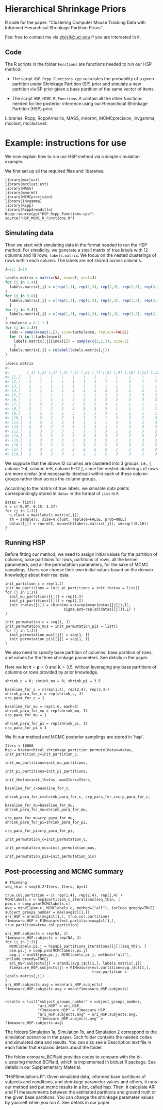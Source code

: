 # Hierarchical Shrinkage Priors
R code for the paper:
"Clustering Computer Mouse Tracking Data with Informed Hierarchical Shrinkage Partition Priors".

Feel free to contact me via ziyis9@uci.edu if you are interested in it.

## Code 

The R scripts in the folder `Functions` are functions needed to run our HSP method. 

* The script `HSP_Rcpp_Functions.cpp` calculates the probability of a given partition under Shrinkage Partition (SP) prior and simulate a new partition via SP prior given a base partition of the same vector of items.

* The script `HSP_MCMC_R_Functions.R` contain all the other functions needed for the posterior inference using our Hierarchical Shrinkage Partition (HSP) prior.

Libraries: Rcpp, RcppArmaillo, MASS, mnormt, MCMCprecision, invgamma, mcclust, mcclust.ext. 

# Example: instructions for use

We now explain how to run our HSP method via a simple simulation example. 

We first set up all the required files and libararies.
```{r}
library(mcclust)
library(mcclust.ext)
library(MASS)
library(mnormt)
library(MCMCprecision)
library(invgamma)
library(Rcpp)
library(RcppArmadillo)
Rcpp::sourceCpp("HSP_Rcpp_Functions.cpp")
source("HSP_MCMC_R_Functions.R")
```

## Simulating data

Then we start with simulating data in the format needed to run the HSP method. For simplicity, we generate a small matrix of true labels with 12 columns and 18 rows, `labels.matrix`. We focus on the nested clusterings of rows within each column. The labels are not shared across columns. 
``` r
J=12; I=18

labels.matrix = matrix(NA, nrow=I, ncol=J)
for (j in 1:4){
  labels.matrix[,j] = c(rep(1,3), rep(1,3), rep(2,3), rep(2,3), rep(3,3), rep(3,3))
}
for (j in 5:8){
  labels.matrix[,j] = c(rep(1,3), rep(2,3), rep(3,3), rep(1,3), rep(3,3), rep(2,3))
  }
for (j in 9:J){
  labels.matrix[,j] = c(rep(1,3), rep(2,3), rep(1,3), rep(3,3), rep(2,3), rep(3,3))
}
turbulence = 0.1 * I
for (j in 1:J){
  indx = sample(seq(1,I), size=turbulence, replace=FALSE)
  for (i in 1:turbulence){
    labels.matrix[,j][indx[i]] = sample(c(1,2,3), size=1)
    }
  labels.matrix[,j] = relabel(labels.matrix[,j])
}

labels.matrix
#>
#>        [,1] [,2] [,3] [,4] [,5] [,6] [,7] [,8] [,9] [,10] [,11] [,12]
#> [1,]    1    1    1    1    1    1    1    1    1     1     1     1
#> [2,]    1    1    1    1    1    1    1    1    1     2     1     1
#> [3,]    2    1    1    1    1    1    1    1    1     1     1     1
#> [4,]    1    1    1    1    2    2    2    2    2     2     2     1
#> [5,]    1    1    1    1    2    2    2    2    2     2     3     2
#> [6,]    1    1    1    1    2    2    2    2    2     2     3     2
#> [7,]    3    2    2    2    3    3    3    3    1     1     1     1
#> [8,]    3    1    2    2    3    3    3    3    1     1     1     1
#> [9,]    3    2    2    2    3    3    3    3    1     1     1     1
#> [10,]   3    2    2    2    1    1    1    1    3     3     2     3
#> [11,]   3    2    2    2    1    1    1    1    3     3     2     3
#> [12,]   3    2    2    2    1    1    1    1    1     3     2     3
#> [13,]   2    3    3    3    3    3    3    3    2     2     3     2
#> [14,]   2    3    3    3    3    3    3    3    2     2     3     2
#> [15,]   2    3    3    3    2    3    3    3    2     2     3     2
#> [16,]   2    3    3    3    2    3    2    2    3     3     2     3
#> [17,]   2    3    3    3    2    2    2    2    3     3     2     3
#> [18,]   2    3    3    3    2    2    2    2    3     3     2     3
```
We suppose that the above 12 columns are clustered into 3 groups, i.e., { column 1-4, column 5-8, column 9-12 }, since the nested clusterings of rows are more similar (not necessarily identical) within each of these column groups rather than across the column groups. 

According to the matrix of true labels, we simulate data points correspondingly stored in `datas` in the format of `List` in `R`.

```{r}
datas = list()
v = c(-0.97, 0.15, 1.37)
for (j in 1:J){
  n.clust = max(labels.matrix[,j])
  th = sample(v, size=n.clust, replace=FALSE, prob=NULL)
  datas[[j]] = rnorm(I, mean=th[labels.matrix[,j]], sd=sqrt(0.16))
}
```


## Running HSP

Before fitting our method, we need to assign initial values for the partition of columns, base partitions for rows, partitions of rows, all the kernel parameters, and all the permutattion parameters, for the sake of MCMC samplings. Users can choose their own initial values based on the domain knowledge about their real data. 
```{r}
init_partition_c = rep(1,J)
init_mu_partitions = init_pi_partitions = init_thetas = list()
for (j in 1:J){
  init_mu_partitions[[j]] = rep(1,I)
  init_pi_partitions[[j]] = rep(1,I)
  init_thetas[[j]] = cbind(mu.ast=rep(mean(datas[[j]]),I), 
                           sigma.ast=rep(sd(datas[[j]]),I) )
}

init_permutation_c = seq(1, J)
init_permutation_mus = init_permutation_pis = list()
for (j in 1:J){
  init_permutation_mus[[j]] = seq(1, I)
  init_permutation_pis[[j]] = seq(1, I)
}
```

We also need to specify base partition of columns, base partition of rows, and values for the three shrinkage parameters. See details in the paper. 

Here we let $\boldsymbol{\tau} = \boldsymbol{\rho} = 0$ and $\boldsymbol{\lambda} = 3.5$, without leveraging any base partitions of columns or rows provided by prior knowledge. 
```{r}
shrink_c = 0; shrink_mu = 0; shrink_pi = 3.5

baseline_for_c = c(rep(1,4), rep(2,4), rep(3,4))
shrink_para_for_c = rep(shrink_c, J)
crp_para_for_c = 1

baseline_for_mu = rep(1:6, each=3)
shrink_para_for_mu = rep(shrink_mu, I) 
crp_para_for_mu = 1 

shrink_para_for_pi = rep(shrink_pi, I)
crp_para_for_pi = 1
```

We fit our method and MCMC posterior samplings are stored in `hsp'.
```{r}
Iters = 10000
hsp = hierarchical_shrinkage_partition_permute(datas=datas, init_partition_c=init_partition_c, 
                                               init_mu_partitions=init_mu_partitions,
                                               init_pi_partitions=init_pi_partitions,
                                               init_thetas=init_thetas, maxIters=Iters,
                                               baseline_for_c=baseline_for_c,
                                               shrink_para_for_c=shrink_para_for_c, crp_para_for_c=crp_para_for_c,
                                               baseline_for_mu=baseline_for_mu, shrink_para_for_mu=shrink_para_for_mu,
                                               crp_para_for_mu=crp_para_for_mu, shrink_para_for_pi=shrink_para_for_pi,
                                               crp_para_for_pi=crp_para_for_pi,
                                               init_permutation_c=init_permutation_c, 
                                               init_permutation_mus=init_permutation_mus,
                                               init_permutation_pis=init_permutation_pis)
```

## Post-processing and MCMC summary

```{r}
# Thinning
seq_thin = seq(0.2*Iters, Iters, by=1)

true.col.partition = c( rep(1,4), rep(2,4), rep(3,4) )
MCMClabels.c = hsp$partition_c_iterations[seq_thin, ]       
psm.c = comp.psm(MCMClabels.c)
avg = minVI(psm.c, MCMClabels.c, method=("all"), include.greedy=TRUE)
subject_groups_number = max(avg$cl[1,])
ari_HSP = arandi(avg$cl[1,], true.col.partition)
f1measure_HSP = F1Measure(est.partition=avg$cl[1,], true.partition=true.col.partition)

ari_HSP.subjects = rep(NA, J)
f1measure_HSP.subjects = rep(NA, J)
for (j in 1:J){
  MCMClabels.pi.j = hsp$pi_partitions_iterations[[j]][seq_thin, ]
  psm.pi.j = comp.psm(MCMClabels.pi.j)
  avg.j = minVI(psm.pi.j, MCMClabels.pi.j, method=("all"), include.greedy=TRUE)
  ari_HSP.subjects[j] = arandi(avg.j$cl[1,], labels.matrix[,j])
  f1measure_HSP.subjects[j] = F1Measure(est.partition=avg.j$cl[1,], 
                                        true.partition = labels.matrix[,j])
}
ari_HSP.subjects.avg = mean(ari_HSP.subjects)
f1measure_HSP.subjects.avg = mean(f1measure_HSP.subjects)


results = list("subject_groups_number" = subject_groups_number,
               "ari_HSP" = ari_HSP,
               "f1measure_HSP" = f1measure_HSP,
               "ari_HSP.subjects.avg" = ari_HSP.subjects.avg,
               "f1measure_HSP.subjects.avg" = f1measure_HSP.subjects.avg)
```



The folders Simulation 1a, Simulation 1b, and Simulation 2 correspond to the simulation scenarios in the paper. Each folder contains the needed codes and simulated data and results. You can also see a Description text file in each folder that explains details about the folder. 

The folder compare_BCPlaid provides codes to compare with the bi-clustering method BCPlaid, which is implemented in biclust R package. See details in our Supplementary Material.



"HSPSimulations.R": Given simulated data, informed base partitions of subjects and conditions, and shrinkage parameter values and others, it runs our method and put mcmc results in a list, called hsp. Then, it calculate ARI and F1 measurements between the estimated partitions and ground truth or the given base partitions. You can change the shrinkage parameter values by yourself when you run it. See details in our paper.
